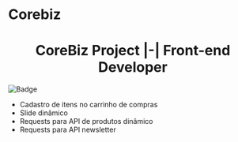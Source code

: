 # Corebiz
<h1 align="center"> CoreBiz Project |-| Front-end Developer </h1>

![Badge](https://img.shields.io/static/v1?label=jquery&message=framework&color=blue&style=for-the-badge&logo=JQUERY)

<ul>
    <li>Cadastro de itens no carrinho de compras</li>
    <li>Slide dinâmico</li>
    <li>Requests para API de produtos dinâmico</li>
    <li>Requests para API newsletter</li>
</ul>